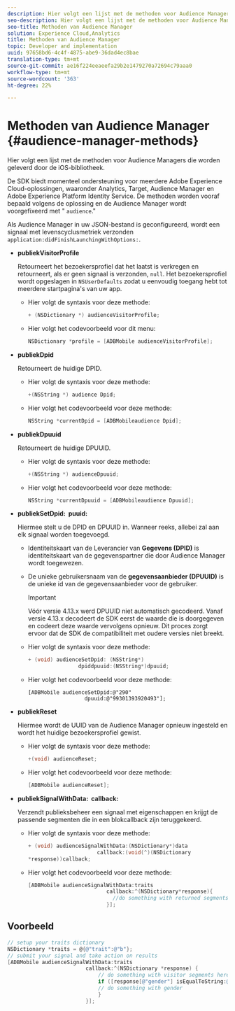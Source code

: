 ```yaml
---
description: Hier volgt een lijst met de methoden voor Audience Managers die worden geleverd door de iOS-bibliotheek.
seo-description: Hier volgt een lijst met de methoden voor Audience Managers die worden geleverd door de iOS-bibliotheek.
seo-title: Methoden van Audience Manager
solution: Experience Cloud,Analytics
title: Methoden van Audience Manager
topic: Developer and implementation
uuid: 97658bd6-4c4f-4875-abe9-36dad4ec8bae
translation-type: tm+mt
source-git-commit: ae16f224eeaeefa29b2e1479270a72694c79aaa0
workflow-type: tm+mt
source-wordcount: '363'
ht-degree: 22%

---
```



# Methoden van Audience Manager {#audience-manager-methods}

Hier volgt een lijst met de methoden voor Audience Managers die worden geleverd door de iOS-bibliotheek.

De SDK biedt momenteel ondersteuning voor meerdere Adobe Experience Cloud-oplossingen, waaronder Analytics, Target, Audience Manager en Adobe Experience Platform Identity Service. De methoden worden vooraf bepaald volgens de oplossing en de Audience Manager wordt voorgefixeerd met &quot; `audience`.&quot;

Als Audience Manager in uw JSON-bestand is geconfigureerd, wordt een signaal met levenscyclusmetriek verzonden `application:didFinishLaunchingWithOptions:`.

* **publiekVisitorProfile**

   Retourneert het bezoekersprofiel dat het laatst is verkregen en retourneert, als er geen signaal is verzonden, `null`. Het bezoekersprofiel wordt opgeslagen in `NSUserDefaults` zodat u eenvoudig toegang hebt tot meerdere startpagina&#39;s van uw app.

   * Hier volgt de syntaxis voor deze methode:

      ```objective-c
      + (NSDictionary *) audienceVisitorProfile;
      ```

   * Hier volgt het codevoorbeeld voor dit menu:

      ```objective-c
      NSDictionary *profile = [ADBMobile audienceVisitorProfile]; 
      ```

* **publiekDpid**

   Retourneert de huidige DPID.

   * Hier volgt de syntaxis voor deze methode:

      ```objective-c
      +(NSString *) audience Dpid;
      ```

   * Hier volgt het codevoorbeeld voor deze methode:

      ```objective-c
      NSString *currentDpid = [ADBMobileaudience Dpid]; 
      ```

* **publiekDpuuid**

   Retourneert de huidige DPUUID.

   * Hier volgt de syntaxis voor deze methode:

      ```objective-c
      +(NSString *) audienceDpuuid;
      ```

   * Hier volgt het codevoorbeeld voor deze methode:

      ```objective-c
      NSString *currentDpuuid = [ADBMobileaudience Dpuuid]; 
      ```

* **publiekSetDpid: &#x200B; puuid:**

   Hiermee stelt u de DPID en DPUUID in. Wanneer reeks, allebei zal aan elk signaal worden toegevoegd.

   * Identiteitskaart van de Leverancier van **Gegevens (DPID)** is identiteitskaart van de gegevenspartner die door Audience Manager wordt toegewezen.
   * De unieke gebruikersnaam van de **gegevensaanbieder (DPUUID)** is de unieke id van de gegevensaanbieder voor de gebruiker.

      >[!IMPORTANT]
      >
      >Vóór versie 4.13.x werd DPUUID niet automatisch gecodeerd. Vanaf versie 4.13.x decodeert de SDK eerst de waarde die is doorgegeven en codeert deze waarde vervolgens opnieuw. Dit proces zorgt ervoor dat de SDK de compatibiliteit met oudere versies niet breekt.

   * Hier volgt de syntaxis voor deze methode:

      ```objective-c
      + (void) audienceSetDpid: (NSString*)   
                      dpiddpuuid:(NSString*)dpuuid;
      ```

   * Hier volgt het codevoorbeeld voor deze methode:

      ```objective-
      [ADBMobile audienceSetDpid:@"290"
                        dpuuid:@"99301393920493"];
      ```

* **publiekReset**

   Hiermee wordt de UUID van de Audience Manager opnieuw ingesteld en wordt het huidige bezoekersprofiel gewist.

   * Hier volgt de syntaxis voor deze methode:

      ```objective-c
      +(void) audienceReset;
      ```

   * Hier volgt het codevoorbeeld voor deze methode:

      ```objective-c
      [ADBMobile audienceReset]; 
      ```

* **publiekSignalWithData: &#x200B; callback:**

   Verzendt publieksbeheer een signaal met eigenschappen en krijgt de passende segmenten die in een blokcallback zijn teruggekeerd.

   * Hier volgt de syntaxis voor deze methode:

      ```objective-c
      + (void) audienceSignalWithData:(NSDictionary*)data
                            callback:(void(^)(NSDictionary
      *response))callback; 
      ```

   * Hier volgt het codevoorbeeld voor deze methode:

      ```objective-c
      [ADBMobile audienceSignalWithData:traits
                               callback:^(NSDictionary*response){
                                 //do something with returned segments
                               }];
      ```

## Voorbeeld

```objective-c
// setup your traits dictionary 
NSDictionary *traits = @{@"trait":@"b"}; 
// submit your signal and take action on results 
[ADBMobile audienceSignalWithData:traits  
                         callback:^(NSDictionary *response) { 
                             // do something with visitor segments here 
                             if ([response[@"gender"] isEqualToString:@"male"]) { 
                             // do something with gender  
                             } 
                         }];
```
